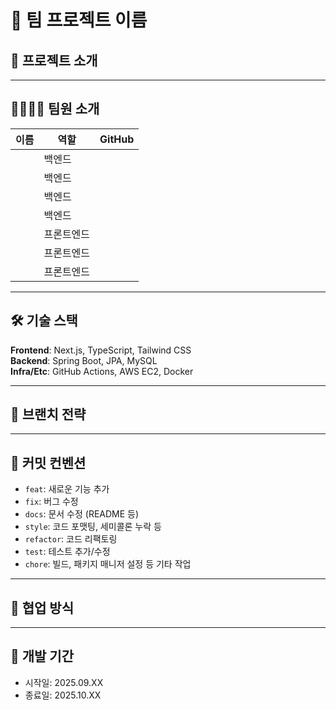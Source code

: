 # 🚀 팀 프로젝트 이름

## 📌 프로젝트 소개


---

## 👨‍👩‍👧‍👦 팀원 소개
| 이름 | 역할 | GitHub |
|------|------|--------|
|  | 백엔드 | |
|  | 백엔드 |  |
|  | 백엔드 |  |
|  | 백엔드 |  |
|  | 프론트엔드 |  |
|  | 프론트엔드 |  |
|  | 프론트엔드 |  |
---

## 🛠 기술 스택
**Frontend**: Next.js, TypeScript, Tailwind CSS  
**Backend**: Spring Boot, JPA, MySQL  
**Infra/Etc**: GitHub Actions, AWS EC2, Docker

---

## 🌳 브랜치 전략


---

## 📝 커밋 컨벤션
- `feat`: 새로운 기능 추가
- `fix`: 버그 수정
- `docs`: 문서 수정 (README 등)
- `style`: 코드 포맷팅, 세미콜론 누락 등
- `refactor`: 코드 리팩토링
- `test`: 테스트 추가/수정
- `chore`: 빌드, 패키지 매니저 설정 등 기타 작업

---

## 🔗 협업 방식


---

## 📅 개발 기간
- 시작일: 2025.09.XX  
- 종료일: 2025.10.XX  
